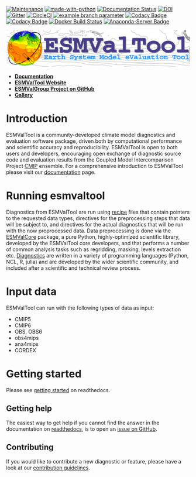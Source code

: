 [![Maintenance](https://img.shields.io/badge/Maintained%3F-yes-green.svg)](https://GitHub.com/Naereen/StrapDown.js/graphs/commit-activity)
[![made-with-python](https://img.shields.io/badge/Made%20with-Python-1f425f.svg)](https://www.python.org/)
[![Documentation Status](https://readthedocs.org/projects/esmvaltool/badge/?version=latest)](https://esmvaltool.readthedocs.io/en/latest/?badge=latest)
[![DOI](https://zenodo.org/badge/DOI/10.5281/zenodo.3401363.svg)](https://doi.org/10.5281/zenodo.3401363)
[![Gitter](https://badges.gitter.im/Join%20Chat.svg)](https://gitter.im/ESMValGroup?utm_source=badge&utm_medium=badge&utm_campaign=pr-badge&utm_content=badge)
[![CircleCI](https://circleci.com/gh/ESMValGroup/ESMValTool/tree/master.svg?style=svg)](https://circleci.com/gh/ESMValGroup/ESMValTool/tree/master)
[![example branch parameter](https://github.com/github/docs/actions/workflows/main.yml/badge.svg?branch=master)](https://github.com/ESMValGroup/ESMValTool/actions)
[![Codacy Badge](https://app.codacy.com/project/badge/Coverage/79bf6932c2e844eea15d0fb1ed7e415c)](https://www.codacy.com/gh/ESMValGroup/ESMValTool?utm_source=github.com&utm_medium=referral&utm_content=ESMValGroup/ESMValTool&utm_campaign=Badge_Coverage)
[![Codacy Badge](https://app.codacy.com/project/badge/Grade/79bf6932c2e844eea15d0fb1ed7e415c)](https://www.codacy.com/gh/ESMValGroup/ESMValTool?utm_source=github.com&amp;utm_medium=referral&amp;utm_content=ESMValGroup/ESMValTool&amp;utm_campaign=Badge_Grade)
[![Docker Build Status](https://img.shields.io/docker/cloud/build/esmvalgroup/esmvaltool.svg)](https://hub.docker.com/r/esmvalgroup/esmvaltool/)
[![Anaconda-Server Badge](https://anaconda.org/esmvalgroup/esmvaltool/badges/installer/conda.svg)](https://conda.anaconda.org/esmvalgroup)

![esmvaltoollogo](https://github.com/ESMValGroup/ESMValTool/blob/master/doc/sphinx/source/figures/ESMValTool-logo.png)

- [**Documentation**](https://docs.esmvaltool.org/en/latest/)
- [**ESMValTool Website**](https://www.esmvaltool.org/)
- [**ESMValGroup Project on GitHub**](https://github.com/ESMValGroup)
- [**Gallery**](https://docs.esmvaltool.org/en/latest/gallery.html)

# Introduction

ESMValTool is a community-developed climate model diagnostics and evaluation software package, driven
both by computational performance and scientific accuracy and reproducibility. ESMValTool is open to both
users and developers, encouraging open exchange of diagnostic source code and evaluation results from the
Coupled Model Intercomparison Project [CMIP](https://www.wcrp-climate.org/wgcm-cmip) ensemble. For a
comprehensive introduction to ESMValTool please visit our
[documentation](https://docs.esmvaltool.org/en/latest/introduction.html) page.

# Running esmvaltool

Diagnostics from ESMValTool are run using [recipe](https://docs.esmvaltool.org/en/latest/recipes/index.html)
files that contain pointers to the requested data types, directives for the preprocessing steps that data
will be subject to, and directives for the actual diagnostics that will be run with the now preprocessed data.
Data preprocessing is done via the [ESMValCore](https://docs.esmvaltool.org/projects/ESMValCore/en/latest/quickstart/index.html) package, a pure Python, highly-optimized scientific library, developed by the ESMValTool core developers,
and that performs a number of common analysis tasks
such as regridding, masking, levels extraction etc. [Diagnostics](https://docs.esmvaltool.org/en/latest/develop/diagnostic.html) are written in a variety of programming languages (Python, NCL, R, julia) and are developed by the wider
scientific community, and included after a scientific and technical review process.

# Input data

ESMValTool can run with the following types of data as input:

- CMIP5
- CMIP6
- OBS, OBS6
- obs4mips
- ana4mips
- CORDEX

# Getting started

Please see [getting started](https://docs.esmvaltool.org/en/latest/quickstart/index.html) on readthedocs.

## Getting help

The easiest way to get help if you cannot find the answer in the documentation on [readthedocs](https://docs.esmvaltool.org), is to open an [issue on GitHub](https://github.com/ESMValGroup/ESMValTool/issues).

## Contributing

If you would like to contribute a new diagnostic or feature, please have a look at our [contribution guidelines](https://docs.esmvaltool.org/en/latest/community/introduction.html).

